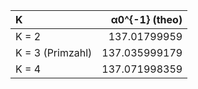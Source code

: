 | K                | α0^{-1} (theo) |
|:-----------------|---------------:|
| K = 2            |   137.01799959 |
| K = 3 (Primzahl) |  137.035999179 |
| K = 4            |  137.071998359 |
